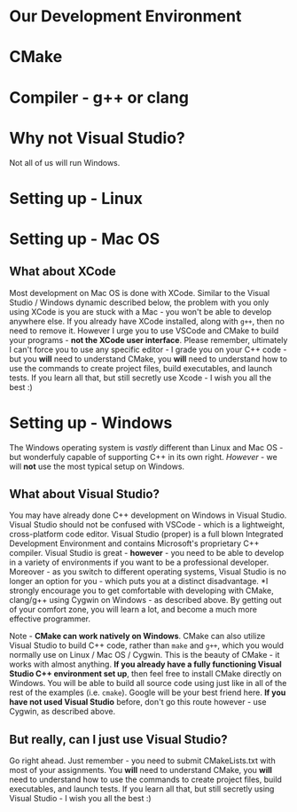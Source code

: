 # Our Development Environment

# CMake


# Compiler - g++ or clang


# Why not Visual Studio?
Not all of us will run Windows. 

# Setting up - Linux

# Setting up - Mac OS

## What about XCode
Most development on Mac OS is done with XCode.  Similar to the Visual Studio / Windows dynamic described below, the problem with you only using XCode is you are stuck with a Mac - you won't be able to develop anywhere else.  If you already have XCode installed, along with `g++`, then no need to remove it.  However I urge you to use VSCode and CMake to build your programs - **not the XCode user interface**.  Please remember, ultimately I can't force you to use any specific editor - I grade you on your C++ code - but you **will** need to understand CMake, you **will** need to understand how to use the commands to create project files, build executables, and launch tests.  If you learn all that, but still secretly use Xcode - I wish you all the best :)

# Setting up - Windows
The Windows operating system is *vastly* different than Linux and Mac OS - but wonderfuly capable of supporting C++ in its own right.  *However* - we will **not** use the most typical setup on Windows.

## What about Visual Studio?
You may have already done C++ development on Windows in Visual Studio.  Visual Studio should not be confused with VSCode - which is a lightweight, cross-platform code editor.  Visual Studio (proper) is a full blown Integrated Development Environment and contains Microsoft's proprietary C++ compiler.  Visual Studio is great - **however** - you need to be able to develop in a variety of environments if you want to be a professional developer.  Moreover - as you switch to different operating systems, Visual Studio is no longer an option for you - which puts you at a distinct disadvantage.  *I strongly encourage you to get comfortable with developing with CMake, clang/g++ using Cygwin on Windows - as described above.  By getting out of your comfort zone, you will learn a lot, and become a much more effective programmer.

Note - **CMake can work natively on Windows**.  CMake can also utilize Visual Studio to build C++ code, rather than `make` and `g++`, which you would normally use on Linux / Mac OS / Cygwin.  This is the beauty of CMake - it works with almost anything.  **If you already have a fully functioning Visual Studio C++ environment set up**, then feel free to install CMake directly on Windows.  You will be able to build all source code using just like in all of the rest of the examples (i.e. `cmake`).  Google will be your best friend here.  **If you have not used Visual Studio** before, don't go this route however - use Cygwin, as described above.

## But really, can I just use Visual Studio?
Go right ahead.  Just remember - you need to submit CMakeLists.txt with most of your assignments.  You **will** need to understand CMake, you **will** need to understand how to use the commands to create project files, build executables, and launch tests.  If you learn all that, but still secretly using Visual Studio - I wish you all the best :)


